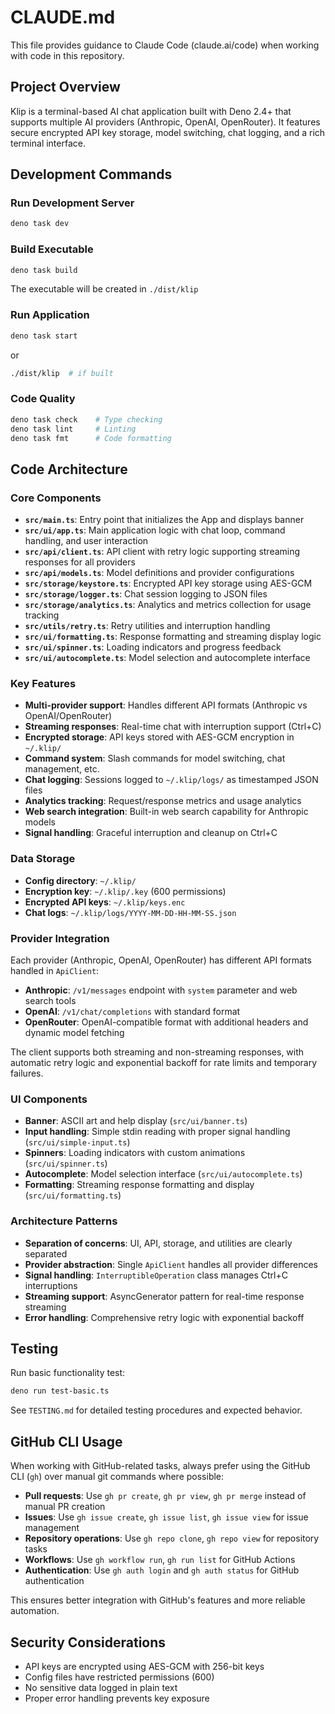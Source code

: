 # CLAUDE.md

This file provides guidance to Claude Code (claude.ai/code) when working with code in this repository.

## Project Overview

Klip is a terminal-based AI chat application built with Deno 2.4+ that supports multiple AI providers (Anthropic, OpenAI, OpenRouter). It features secure encrypted API key storage, model switching, chat logging, and a rich terminal interface.

## Development Commands

### Run Development Server
```bash
deno task dev
```

### Build Executable
```bash
deno task build
```
The executable will be created in `./dist/klip`

### Run Application
```bash
deno task start
```
or
```bash
./dist/klip  # if built
```

### Code Quality
```bash
deno task check    # Type checking
deno task lint     # Linting
deno task fmt      # Code formatting
```

## Code Architecture

### Core Components

- **`src/main.ts`**: Entry point that initializes the App and displays banner
- **`src/ui/app.ts`**: Main application logic with chat loop, command handling, and user interaction
- **`src/api/client.ts`**: API client with retry logic supporting streaming responses for all providers
- **`src/api/models.ts`**: Model definitions and provider configurations
- **`src/storage/keystore.ts`**: Encrypted API key storage using AES-GCM
- **`src/storage/logger.ts`**: Chat session logging to JSON files
- **`src/storage/analytics.ts`**: Analytics and metrics collection for usage tracking
- **`src/utils/retry.ts`**: Retry utilities and interruption handling
- **`src/ui/formatting.ts`**: Response formatting and streaming display logic
- **`src/ui/spinner.ts`**: Loading indicators and progress feedback
- **`src/ui/autocomplete.ts`**: Model selection and autocomplete interface

### Key Features

- **Multi-provider support**: Handles different API formats (Anthropic vs OpenAI/OpenRouter)
- **Streaming responses**: Real-time chat with interruption support (Ctrl+C)
- **Encrypted storage**: API keys stored with AES-GCM encryption in `~/.klip/`
- **Command system**: Slash commands for model switching, chat management, etc.
- **Chat logging**: Sessions logged to `~/.klip/logs/` as timestamped JSON files
- **Analytics tracking**: Request/response metrics and usage analytics
- **Web search integration**: Built-in web search capability for Anthropic models
- **Signal handling**: Graceful interruption and cleanup on Ctrl+C

### Data Storage

- **Config directory**: `~/.klip/`
- **Encryption key**: `~/.klip/.key` (600 permissions)
- **Encrypted API keys**: `~/.klip/keys.enc`
- **Chat logs**: `~/.klip/logs/YYYY-MM-DD-HH-MM-SS.json`

### Provider Integration

Each provider (Anthropic, OpenAI, OpenRouter) has different API formats handled in `ApiClient`:
- **Anthropic**: `/v1/messages` endpoint with `system` parameter and web search tools
- **OpenAI**: `/v1/chat/completions` with standard format
- **OpenRouter**: OpenAI-compatible format with additional headers and dynamic model fetching

The client supports both streaming and non-streaming responses, with automatic retry logic and exponential backoff for rate limits and temporary failures.

### UI Components

- **Banner**: ASCII art and help display (`src/ui/banner.ts`)
- **Input handling**: Simple stdin reading with proper signal handling (`src/ui/simple-input.ts`)
- **Spinners**: Loading indicators with custom animations (`src/ui/spinner.ts`)
- **Autocomplete**: Model selection interface (`src/ui/autocomplete.ts`)
- **Formatting**: Streaming response formatting and display (`src/ui/formatting.ts`)

### Architecture Patterns

- **Separation of concerns**: UI, API, storage, and utilities are clearly separated
- **Provider abstraction**: Single `ApiClient` handles all provider differences
- **Signal handling**: `InterruptibleOperation` class manages Ctrl+C interruptions
- **Streaming support**: AsyncGenerator pattern for real-time response streaming
- **Error handling**: Comprehensive retry logic with exponential backoff

## Testing

Run basic functionality test:
```bash
deno run test-basic.ts
```

See `TESTING.md` for detailed testing procedures and expected behavior.

## GitHub CLI Usage

When working with GitHub-related tasks, always prefer using the GitHub CLI (`gh`) over manual git commands where possible:

- **Pull requests**: Use `gh pr create`, `gh pr view`, `gh pr merge` instead of manual PR creation
- **Issues**: Use `gh issue create`, `gh issue list`, `gh issue view` for issue management
- **Repository operations**: Use `gh repo clone`, `gh repo view` for repository tasks
- **Workflows**: Use `gh workflow run`, `gh run list` for GitHub Actions
- **Authentication**: Use `gh auth login` and `gh auth status` for GitHub authentication

This ensures better integration with GitHub's features and more reliable automation.

## Security Considerations

- API keys are encrypted using AES-GCM with 256-bit keys
- Config files have restricted permissions (600)
- No sensitive data logged in plain text
- Proper error handling prevents key exposure